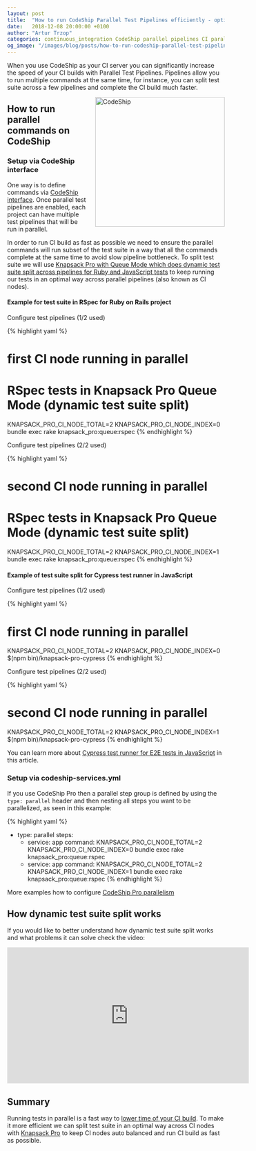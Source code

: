 ```yaml
---
layout: post
title:  "How to run CodeShip Parallel Test Pipelines efficiently - optimal CI parallelization"
date:   2018-12-08 20:00:00 +0100
author: "Artur Trzop"
categories: continuous_integration CodeShip parallel pipelines CI parallelisation RSpec Ruby Javascript Cypress
og_image: "/images/blog/posts/how-to-run-codeship-parallel-test-pipelines-efficiently-optimal-ci-parallelization/codeship.jpg"
---
```


When you use CodeShip as your CI server you can significantly increase the speed of your CI builds with Parallel Test Pipelines. Pipelines allow you to run multiple commands at the same time, for instance, you can split test suite across a few pipelines and complete the CI build much faster.

<img src="/images/blog/posts/how-to-run-codeship-parallel-test-pipelines-efficiently-optimal-ci-parallelization/codeship.jpg" style="width:300px;margin-left: 15px;float:right;" alt="CodeShip" />

## How to run parallel commands on CodeShip

### Setup via CodeShip interface

One way is to define commands via [CodeShip interface](https://docs.cloudbees.com/docs/cloudbees-codeship/latest/basic-builds-and-configuration/parallel-tests#using-parallel-test-pipelines). Once parallel test pipelines are enabled, each project can have multiple test pipelines that will be run in parallel.

In order to run CI build as fast as possible we need to ensure the parallel commands will run subset of the test suite in a way that all the commands complete at the same time to avoid slow pipeline bottleneck. To split test suite we will use [Knapsack Pro with Queue Mode which does dynamic test suite split across pipelines for Ruby and JavaScript tests](https://knapsackpro.com?utm_source=docs_knapsackpro&utm_medium=blog_post&utm_campaign=how-to-run-codeship-parallel-test-pipelines-efficiently-optimal-ci-parallelization) to keep running our tests in an optimal way across parallel pipelines (also known as CI nodes).

#### Example for test suite in RSpec for Ruby on Rails project

Configure test pipelines (1/2 used)

{% highlight yaml %}
# first CI node running in parallel

# RSpec tests in Knapsack Pro Queue Mode (dynamic test suite split)
KNAPSACK_PRO_CI_NODE_TOTAL=2 KNAPSACK_PRO_CI_NODE_INDEX=0 bundle exec rake knapsack_pro:queue:rspec
{% endhighlight %}

Configure test pipelines (2/2 used)

{% highlight yaml %}
# second CI node running in parallel

# RSpec tests in Knapsack Pro Queue Mode (dynamic test suite split)
KNAPSACK_PRO_CI_NODE_TOTAL=2 KNAPSACK_PRO_CI_NODE_INDEX=1 bundle exec rake knapsack_pro:queue:rspec
{% endhighlight %}

#### Example of test suite split for Cypress test runner in JavaScript

Configure test pipelines (1/2 used)

{% highlight yaml %}
# first CI node running in parallel
KNAPSACK_PRO_CI_NODE_TOTAL=2 KNAPSACK_PRO_CI_NODE_INDEX=0 $(npm bin)/knapsack-pro-cypress
{% endhighlight %}

Configure test pipelines (2/2 used)

{% highlight yaml %}
# second CI node running in parallel
KNAPSACK_PRO_CI_NODE_TOTAL=2 KNAPSACK_PRO_CI_NODE_INDEX=1 $(npm bin)/knapsack-pro-cypress
{% endhighlight %}

You can learn more about [Cypress test runner for E2E tests in JavaScript](/2018/run-javascript-e2e-tests-faster-with-cypress-on-parallel-ci-nodes) in this article.

### Setup via codeship-services.yml

If you use CodeShip Pro then a parallel step group is defined by using the `type: parallel` header and then nesting all steps you want to be parallelized, as seen in this example:

{% highlight yaml %}
- type: parallel
  steps:
  - service: app
    command: KNAPSACK_PRO_CI_NODE_TOTAL=2 KNAPSACK_PRO_CI_NODE_INDEX=0 bundle exec rake knapsack_pro:queue:rspec
  - service: app
    command: KNAPSACK_PRO_CI_NODE_TOTAL=2 KNAPSACK_PRO_CI_NODE_INDEX=1 bundle exec rake knapsack_pro:queue:rspec
{% endhighlight %}

More examples how to configure [CodeShip Pro parallelism](https://docs.cloudbees.com/docs/cloudbees-codeship/latest/pro-builds-and-configuration/steps#_parallelizing_steps_and_tests)

## How dynamic test suite split works

If you would like to better understand how dynamic test suite split works and what problems it can solve check the video:

<iframe width="560" height="315" src="https://www.youtube.com/embed/hUEB1XDKEFY" frameborder="0" allow="accelerometer; autoplay; encrypted-media; gyroscope; picture-in-picture" allowfullscreen></iframe>

## Summary

Running tests in parallel is a fast way to [lower time of your CI build](https://knapsackpro.com?utm_source=docs_knapsackpro&utm_medium=blog_post&utm_campaign=how-to-run-codeship-parallel-test-pipelines-efficiently-optimal-ci-parallelization). To make it more efficient we can split test suite in an optimal way across CI nodes with [Knapsack Pro](https://knapsackpro.com?utm_source=docs_knapsackpro&utm_medium=blog_post&utm_campaign=how-to-run-codeship-parallel-test-pipelines-efficiently-optimal-ci-parallelization) to keep CI nodes auto balanced and run CI build as fast as possible.
